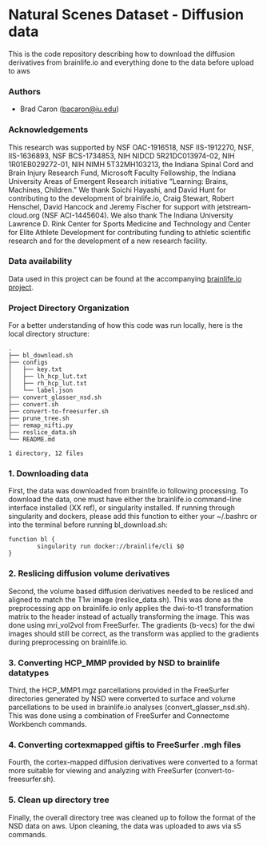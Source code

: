# Natural Scenes Dataset - Diffusion data

This is the code repository describing how to download the diffusion derivatives from brainlife.io and everything done to the data before upload to aws
<!--
#![fig1](./reports/figures/fig1.png)

#![fig2](./reports/figures/fig2.png)
-->

### Authors 

- Brad Caron (bacaron@iu.edu)

### Acknowledgements  

This research was supported by NSF OAC-1916518, NSF IIS-1912270, NSF, IIS-1636893, NSF BCS-1734853, NIH NIDCD 5R21DC013974-02, NIH 1R01EB029272-01, NIH NIMH 5T32MH103213, the Indiana Spinal Cord and Brain Injury Research Fund, Microsoft Faculty Fellowship, the Indiana University Areas of Emergent Research initiative “Learning: Brains, Machines, Children.” We thank Soichi Hayashi, and David Hunt for contributing to the development of brainlife.io, Craig Stewart, Robert Henschel, David Hancock and Jeremy Fischer for support with jetstream-cloud.org (NSF ACI-1445604). We also thank The Indiana University Lawrence D. Rink Center for Sports Medicine and Technology and Center for Elite Athlete Development for contributing funding to athletic scientific research and for the development of a new research facility.

### Data availability

Data used in this project can be found at the accompanying [brainlife.io project](https://brainlife.io/project/5cb8973c71a8630036207a6a).

### Project Directory Organization

For a better understanding of how this code was run locally, here is the local directory structure:

	.
	├── bl_download.sh
	├── configs
	│   ├── key.txt
	│   ├── lh_hcp_lut.txt
	│   ├── rh_hcp_lut.txt
	│   └── label.json
	├── convert_glasser_nsd.sh
	├── convert.sh
	├── convert-to-freesurfer.sh
	├── prune_tree.sh
	├── remap_nifti.py
	├── reslice_data.sh
	└── README.md
	
	1 directory, 12 files

<!--
<sub> This material is based upon work supported by the National Science Foundation Graduate Research Fellowship under Grant No. 1342962. Any opinion, findings, and conclusions or recommendations expressed in this material are those of the authors(s) and do not necessarily reflect the views of the National Science Foundation. </sub>
-->

### 1. Downloading data

First, the data was downloaded from brainlife.io following processing. To download the data, one must have either the brainlife.io command-line interface installed (XX ref), or singularity installed. If running through singularity and dockers, please add this function to either your ~/.bashrc or into the terminal before running bl_download.sh:
	
	function bl {
    		singularity run docker://brainlife/cli $@
	}

### 2. Reslicing diffusion volume derivatives

Second, the volume based diffusion derivatives needed to be resliced and aligned to match the T1w image (reslice_data.sh). This was done as the preprocessing app on brainlife.io only applies the dwi-to-t1 transformation matrix to the header instead of actually transforming the image. This was done using mri_vol2vol from FreeSurfer. The gradients (b-vecs) for the dwi images should still be correct, as the transform was applied to the gradients during preprocessing on brainlife.io.

### 3. Converting HCP_MMP provided by NSD to brainlife datatypes

Third, the HCP_MMP1.mgz parcellations provided in the FreeSurfer directories generated by NSD were converted to surface and volume parcellations to be used in brainlife.io analyses (convert_glasser_nsd.sh). This was done using a combination of FreeSurfer and Connectome Workbench commands.

### 4. Converting cortexmapped giftis to FreeSurfer .mgh files

Fourth, the cortex-mapped diffusion derivatives were converted to a format more suitable for viewing and analyzing with FreeSurfer (convert-to-freesurfer.sh).

### 5. Clean up directory tree

Finally, the overall directory tree was cleaned up to follow the format of the NSD data on aws. Upon cleaning, the data was uploaded to aws via s5 commands.

		
